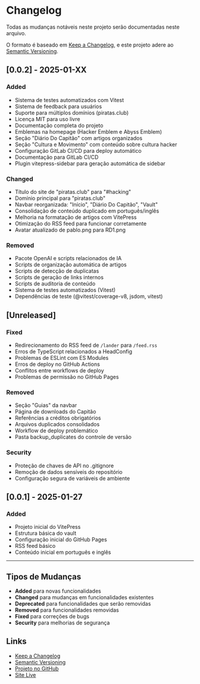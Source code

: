 # Changelog

Todas as mudanças notáveis neste projeto serão documentadas neste arquivo.

O formato é baseado em [Keep a Changelog](https://keepachangelog.com/pt-BR/1.0.0/),
e este projeto adere ao [Semantic Versioning](https://semver.org/lang/pt-BR/).

## [0.0.2] - 2025-01-XX

### Added
- Sistema de testes automatizados com Vitest
- Sistema de feedback para usuários
- Suporte para múltiplos domínios (piratas.club)
- Licença MIT para uso livre
- Documentação completa do projeto
- Emblemas na homepage (Hacker Emblem e Abyss Emblem)
- Seção "Diário Do Capitão" com artigos organizados
- Seção "Cultura e Movimento" com conteúdo sobre cultura hacker
- Configuração GitLab CI/CD para deploy automático
- Documentação para GitLab CI/CD
- Plugin vitepress-sidebar para geração automática de sidebar

### Changed
- Título do site de "piratas.club" para "#hacking"
- Domínio principal para "piratas.club"
- Navbar reorganizada: "Início", "Diário Do Capitão", "Vault"
- Consolidação de conteúdo duplicado em português/inglês
- Melhoria na formatação de artigos com VitePress
- Otimização do RSS feed para funcionar corretamente
- Avatar atualizado de pablo.png para RD1.png

### Removed
- Pacote OpenAI e scripts relacionados de IA
- Scripts de organização automática de artigos
- Scripts de detecção de duplicatas
- Scripts de geração de links internos
- Scripts de auditoria de conteúdo
- Sistema de testes automatizados (Vitest)
- Dependências de teste (@vitest/coverage-v8, jsdom, vitest)

## [Unreleased]

### Fixed
- Redirecionamento do RSS feed de `/lander` para `/feed.rss`
- Erros de TypeScript relacionados a HeadConfig
- Problemas de ESLint com ES Modules
- Erros de deploy no GitHub Actions
- Conflitos entre workflows de deploy
- Problemas de permissão no GitHub Pages

### Removed
- Seção "Guias" da navbar
- Página de downloads do Capitão
- Referências a créditos obrigatórios
- Arquivos duplicados consolidados
- Workflow de deploy problemático
- Pasta backup_duplicates do controle de versão

### Security
- Proteção de chaves de API no .gitignore
- Remoção de dados sensíveis do repositório
- Configuração segura de variáveis de ambiente

## [0.0.1] - 2025-01-27

### Added
- Projeto inicial do VitePress
- Estrutura básica do vault
- Configuração inicial do GitHub Pages
- RSS feed básico
- Conteúdo inicial em português e inglês

---

## Tipos de Mudanças

- **Added** para novas funcionalidades
- **Changed** para mudanças em funcionalidades existentes
- **Deprecated** para funcionalidades que serão removidas
- **Removed** para funcionalidades removidas
- **Fixed** para correções de bugs
- **Security** para melhorias de segurança

## Links

- [Keep a Changelog](https://keepachangelog.com/pt-BR/1.0.0/)
- [Semantic Versioning](https://semver.org/lang/pt-BR/)
- [Projeto no GitHub](https://github.com/runawaydevil/runawaydevil.github.io)
- [Site Live](https://piracy.live)
